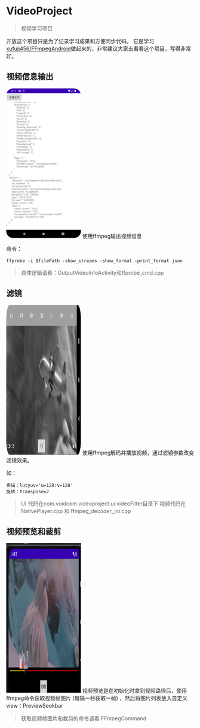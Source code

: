 # VideoProject
> 视频学习项目

开放这个项目只是为了记录学习成果和方便同步代码。
它是学习[xufuji456/FFmpegAndroid](https://github.com/xufuji456/FFmpegAndroid)做起来的，非常建议大家去看看这个项目，写得非常好。

## 视频信息输出
<img src="https://github.com/ExistNotSee/VideoProject/blob/main/img/video_info_output.png" width="200" height="400">
使用ffmpeg输出视频信息

命令：
```
ffprobe -i $filePath -show_streams -show_format -print_format json
```
> 具体逻辑请看：OutputVideoInfoActivity和ffprobe_cmd.cpp

## 滤镜
<img src="https://github.com/ExistNotSee/VideoProject/blob/main/img/video_filters.png" width="200" height="400">
使用ffmpeg解码并播放视频，通过滤镜参数改变滤镜效果。

如：
```
素描：lutyuv='u=128:v=128'
旋转：transpose=2
```

> UI 代码在com.voidcom.videoproject.ui.videoFilter目录下
> 视频代码在 NativePlayer.cpp 和 ffmpeg_decoder_jni.cpp

## 视频预览和裁剪
<img src="https://github.com/ExistNotSee/VideoProject/blob/main/img/video_preview.png" width="200" height="400">
视频预览是在初始化时拿到视频路径后，使用ffmpeg命令获取视频帧图片 (每隔一秒获取一帧) ，然后将图片列表放入自定义view：PreviewSeekbar

> 获取视频帧图片和裁剪的命令请看 FFmpegCommand
